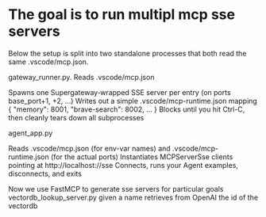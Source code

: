 # The goal is to run multipl mcp sse servers

Below the setup is split into two standalone processes that both read the same .vscode/mcp.json.

gateway_runner.py. Reads .vscode/mcp.json

Spawns one Supergateway‐wrapped SSE server per entry (on ports base_port+1, +2, …)
Writes out a simple .vscode/mcp-runtime.json mapping { "memory": 8001, "brave-search": 8002, … }
Blocks until you hit Ctrl-C, then cleanly tears down all subprocesses

agent_app.py

Reads .vscode/mcp.json (for env-var names) and .vscode/mcp-runtime.json (for the actual ports)
Instantiates MCPServerSse clients pointing at http://localhost:<port>/<name>/sse
Connects, runs your Agent examples, disconnects, and exits

Now we use FastMCP to generate sse servers for particular goals
vectordb_lookup_server.py given a name retrieves from OpenAI the id of the vectordb
